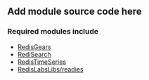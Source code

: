 ## Add module source code here
### Required modules include
- [RedisGears](https://github.com/RedisGears/RedisGears)
- [RediSearch](https://github.com/RediSearch/RediSearch)
- [RedisTimeSeries](https://github.com/RedisTimeSeries/RedisTimeSeries)
- [RedisLabsLibs/readies](https://github.com/RedisLabsModules/readies)